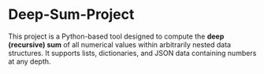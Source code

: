 # Deep-Sum-Project
This project is a Python-based tool designed to compute the **deep (recursive) sum** of all numerical values within arbitrarily nested data structures. It supports lists, dictionaries, and JSON data containing numbers at any depth.
